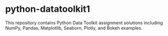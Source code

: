 # python-datatoolkit1
This repository contains Python Data Toolkit assignment solutions including NumPy, Pandas, Matplotlib, Seaborn, Plotly, and Bokeh examples.
